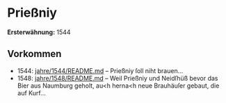 # Prießniy

**Ersterwähnung:** 1544

## Vorkommen
- 1544: [jahre/1544/README.md](../jahre/1544/README.md) – Prießniy ſoll niht brauen...
- 1548: [jahre/1548/README.md](../jahre/1548/README.md) – Weil Prießniy und Neidſhüß bevor das Bier aus
Naumburg geholt, au<h herna<h neue Brauhäuſer gebaut,
die auf Kurf...
